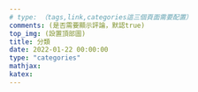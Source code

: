 ```yaml
---
# type: （tags,link,categories這三個頁面需要配置）
comments: (是否需要顯示評論，默認true)
top_img: (設置頂部圖)
title: 分類
date: 2022-01-22 00:00:00
type: "categories"
mathjax:
katex:
---
```


